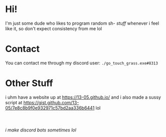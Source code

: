# Hi!

I'm just some dude who likes to program random sh- *stuff* whenever i feel like it, so don't expect consistency from me lol

# Contact

You can contact me through my discord user: `./go_touch_grass.exe#8313`

# Other Stuff

i uhm have a website up at https://13-05.github.io/ and i also made a sussy script at https://gist.github.com/13-05/7e8c8b9f0e932971c57bd2aa336b6441 lol
<br /><br /><br />
###### i make discord bots sometimes lol
